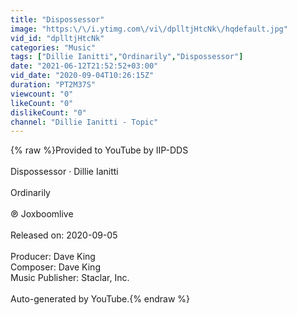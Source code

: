 ```yaml
---
title: "Dispossessor"
image: "https:\/\/i.ytimg.com\/vi\/dplltjHtcNk\/hqdefault.jpg"
vid_id: "dplltjHtcNk"
categories: "Music"
tags: ["Dillie Ianitti","Ordinarily","Dispossessor"]
date: "2021-06-12T21:52:52+03:00"
vid_date: "2020-09-04T10:26:15Z"
duration: "PT2M37S"
viewcount: "0"
likeCount: "0"
dislikeCount: "0"
channel: "Dillie Ianitti - Topic"
---
```

{% raw %}Provided to YouTube by IIP-DDS<br /><br />Dispossessor · Dillie Ianitti<br /><br />Ordinarily<br /><br />℗ Joxboomlive<br /><br />Released on: 2020-09-05<br /><br />Producer: Dave King<br />Composer: Dave King<br />Music  Publisher: Staclar, Inc.<br /><br />Auto-generated by YouTube.{% endraw %}
